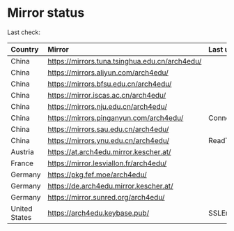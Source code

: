 <script src="./time.js"></script>
# Mirror status
Last check: <script type="text/javascript">localize(1672338192.3438094);</script>

|Country|Mirror|Last update|
|:------|:-----|:----------|
|China|https://mirrors.tuna.tsinghua.edu.cn/arch4edu/|<script type="text/javascript">localize(1672295544);</script>|
|China|https://mirrors.aliyun.com/arch4edu/|<script type="text/javascript">localize(1672252279);</script>|
|China|https://mirrors.bfsu.edu.cn/arch4edu/|<script type="text/javascript">localize(1672295544);</script>|
|China|https://mirror.iscas.ac.cn/arch4edu/|<script type="text/javascript">localize(1672295544);</script>|
|China|https://mirrors.nju.edu.cn/arch4edu/|<script type="text/javascript">localize(1672295544);</script>|
|China|https://mirrors.pinganyun.com/arch4edu/|ConnectTimeout|
|China|https://mirrors.sau.edu.cn/arch4edu/|<script type="text/javascript">localize(1671258899);</script>|
|China|https://mirrors.ynu.edu.cn/arch4edu/|ReadTimeout|
|Austria|https://at.arch4edu.mirror.kescher.at/|<script type="text/javascript">localize(1672295544);</script>|
|France|https://mirror.lesviallon.fr/arch4edu/|<script type="text/javascript">localize(1672295544);</script>|
|Germany|https://pkg.fef.moe/arch4edu/|<script type="text/javascript">localize(1672295544);</script>|
|Germany|https://de.arch4edu.mirror.kescher.at/|<script type="text/javascript">localize(1672295544);</script>|
|Germany|https://mirror.sunred.org/arch4edu/|<script type="text/javascript">localize(1672295544);</script>|
|United States|https://arch4edu.keybase.pub/|SSLError|

<script src="./tablefilter/tablefilter.js"></script>
<script src="./table.js"></script>